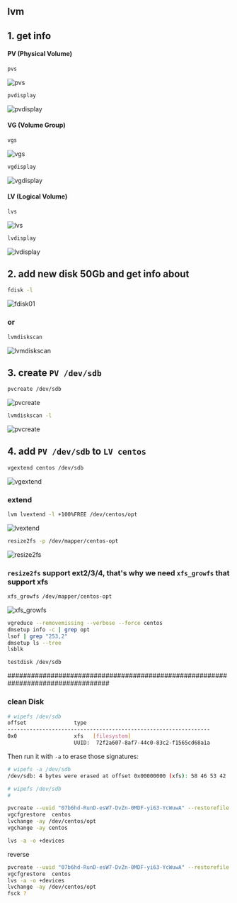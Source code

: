 ## lvm
## 1. get info
#### PV (Physical Volume)
```bash
pvs
```
![pvs](https://github.com/aniucum/knowledge-base/blob/master/lvm/images/01_pvc.jpg?raw=true)
```bash
pvdisplay
```
![pvdisplay](https://github.com/aniucum/knowledge-base/blob/master/lvm/images/02_pvdisplay.jpg?raw=true)
#### VG (Volume Group)
```bash
vgs
```
![vgs](https://github.com/aniucum/knowledge-base/blob/master/lvm/images/03_vgs.jpg?raw=true)
```bash
vgdisplay
```
![vgdisplay](https://github.com/aniucum/knowledge-base/blob/master/lvm/images/04_vgdisplay.jpg?raw=true)
#### LV (Logical Volume)
```bash
lvs
```
![lvs](https://github.com/aniucum/knowledge-base/blob/master/lvm/images/05_lvs.jpg?raw=true)
```bash
lvdisplay
```
![lvdisplay](https://github.com/aniucum/knowledge-base/blob/master/lvm/images/06_lvdisplay.jpg?raw=true)


## 2. add new disk 50Gb and get info about
```bash
fdisk -l
```
![fdisk01](https://github.com/aniucum/knowledge-base/blob/master/lvm/images/07_fdisk01.jpg?raw=true)
### or
```bash
lvmdiskscan
```
![lvmdiskscan](https://github.com/aniucum/knowledge-base/blob/master/lvm/images/08_lvmdiskscan.jpg?raw=true)


## 3. create `PV /dev/sdb`
```bash
pvcreate /dev/sdb
```
![pvcreate](https://github.com/aniucum/knowledge-base/blob/master/lvm/images/09_pvcreate.jpg?raw=true)
```bash
lvmdiskscan -l
```
![pvcreate](https://github.com/aniucum/knowledge-base/blob/master/lvm/images/10_lvmdiskscan.jpg?raw=true)



## 4. add `PV /dev/sdb` to `LV centos`
```bash
vgextend centos /dev/sdb
```
![vgextend](https://github.com/aniucum/knowledge-base/blob/master/lvm/images/11_vgextend.jpg?raw=true)
### extend  
```bash
lvm lvextend -l +100%FREE /dev/centos/opt
```
![lvextend](https://github.com/aniucum/knowledge-base/blob/master/lvm/images/12_lvextend.jpg?raw=true)
```bash
resize2fs -p /dev/mapper/centos-opt
```
![resize2fs](https://github.com/aniucum/knowledge-base/blob/master/lvm/images/13_resize2fs.jpg?raw=true)
### `resize2fs` support ext2/3/4, that's why we need `xfs_growfs` that support xfs
```bash
xfs_growfs /dev/mapper/centos-opt
```
![xfs_growfs](https://github.com/aniucum/knowledge-base/blob/master/lvm/images/14_xfs_growfs.jpg?raw=true)

```bash
vgreduce --removemissing --verbose --force centos
dmsetup info -c | grep opt
lsof | grep "253,2"
dmsetup ls --tree
lsblk
```
```bash
testdisk /dev/sdb
```
##################################################################################
### clean Disk
```bash
# wipefs /dev/sdb
offset               type
----------------------------------------------------------------
0x0                  xfs   [filesystem]
                     UUID:  72f2a607-8af7-44c0-83c2-f1565cd68a1a                     
```
Then run it with `-a` to erase those signatures:
```bash
# wipefs -a /dev/sdb
/dev/sdb: 4 bytes were erased at offset 0x00000000 (xfs): 58 46 53 42

# wipefs /dev/sdb
#
```

```bash
pvcreate --uuid "07b6hd-RunD-esW7-DvZn-0MDF-yi63-YcWuwA" --restorefile /etc/lvm/archive/centos_00002-207124849.vg /dev/sdc
vgcfgrestore  centos
lvchange -ay /dev/centos/opt
vgchange -ay centos

lvs -a -o +devices
```
reverse
```bash
pvcreate --uuid "07b6hd-RunD-esW7-DvZn-0MDF-yi63-YcWuwA" --restorefile /etc/lvm/archive/centos_00003-1938821530.vg /dev/sdb
vgcfgrestore  centos
lvs -a -o +devices
lvchange -ay /dev/centos/opt
fsck ?
```
